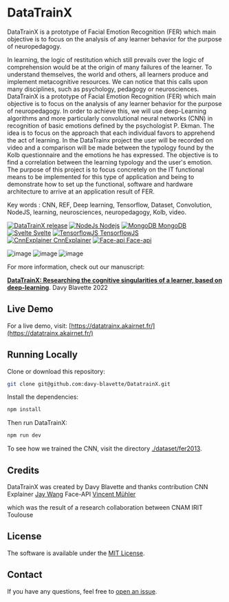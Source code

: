 # DataTrainX
DataTrainX is a prototype of Facial Emotion Recognition (FER) which main objective is to focus on the analysis of any learner behavior for the purpose of neuropedagogy.

In learning, the logic of restitution which still prevails over the logic of comprehension would be at the origin of many failures of the learner. To understand themselves, the world and others, all learners produce and implement metacognitive resources. We can notice that this calls upon many disciplines, such as psychology, pedagogy or neurosciences. DataTrainX is a prototype of Facial Emotion Recognition (FER) which main objective is to focus on the analysis of any learner behavior for the purpose of neuropedagogy. In order to achieve this, we will use deep-Learning algorithms and more particularly convolutional neural networks (CNN) in recognition of basic emotions defined by the psychologist P. Ekman. The idea is to focus on the approach that each individual favors to apprehend the act of learning. In the DataTrainx project the user will be recorded on video and a comparison will be made between the typology found by the Kolb questionnaire and the emotions he has expressed. The objective is to find a correlation between the learning typology and the user's emotion. The purpose of this project is to focus concretely on the IT functional means to be implemented for this type of application and being to demonstrate how to set up the functional, software and hardware architecture to arrive at an application result of FER.

Key words : CNN, REF, Deep learning, Tensorflow, Dataset, Convolution, NodeJS, learning, neurosciences, neuropedagogy, Kolb, video.

[![DataTrainX release](https://img.shields.io/static/v1?label=Release&message=v1.0.2&color=blue)](https://github.com/davy-blavette/DatatrainX/releases/tag/v1.0.2)
[![NodeJs Nodejs](https://img.shields.io/static/v1?label=NodeJS&message=16.13.1&color=green)](https://nodejs.org/en/)
[![MongoDB MongoDB](https://img.shields.io/static/v1?label=MongoDB&message=5.0.8&color=green)](https://www.mongodb.com/fr-fr)
[![Svelte Svelte](https://img.shields.io/static/v1?label=Svelte&message=3.48&color=red)](https://svelte.dev/)
[![TensorflowJS TensorflowJS](https://img.shields.io/static/v1?label=TensorflowJS&message=3.18&color=orange)](https://www.tensorflow.org/?hl=fr)
[![CnnExplainer CnnExplainer](https://img.shields.io/static/v1?label=CnnExplainer&message=buildb9c1759&color=yellow)](https://poloclub.github.io/cnn-explainer/)
[![Face-api Face-api](https://img.shields.io/static/v1?label=Face-api&message=0.22.2&color=yellow)](https://github.com/justadudewhohacks/face-api.js/)

![image](https://user-images.githubusercontent.com/3437490/172388599-bef14745-978c-4f38-addb-4308596726c8.png)
![image](https://user-images.githubusercontent.com/3437490/172383989-6af2956d-b52f-45db-9866-885cfa817882.png)
![image](https://user-images.githubusercontent.com/3437490/172389225-73e9f9d9-3361-4c24-a670-be8ab8ddef0e.png)


For more information, check out our manuscript:

[**DataTrainX: Researching the cognitive singularities of a learner, based on deep-learning**](https://arxiv.org/).
Davy Blavette 2022

## Live Demo

For a live demo, visit: [https://datatrainx.akairnet.fr/](https://datatrainx.akairnet.fr/)

## Running Locally

Clone or download this repository:

```bash
git clone git@github.com:davy-blavette/DatatrainX.git

```

Install the dependencies:

```bash
npm install
```
Then run DataTrainX:

```bash
npm run dev
```

To see how we trained the CNN, visit the directory [./dataset/fer2013](https://github.com/davy-blavette/DatatrainX/tree/main/dataset/fer2013).

## Credits
DataTrainX
was created by Davy Blavette
and thanks contribution
CNN Explainer [Jay Wang](https://zijie.wang/)
Face-API [Vincent Mühler](https://github.com/justadudewhohacks/face-api.js/) 

which was the result of a research collaboration between CNAM IRIT Toulouse

## License

The software is available under the [MIT License](https://github.com/davy-blavette/DatatrainX/blob/main/LICENSE).

## Contact

If you have any questions, feel free to [open an issue](https://github.com/davy-blavette/DatatrainX/issues/new/choose).
